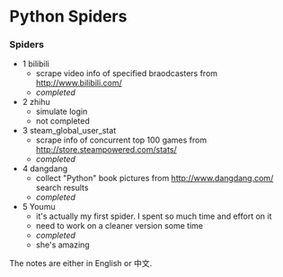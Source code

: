# Python Spiders
### Spiders
- 1 bilibili
  - scrape video info of specified braodcasters from http://www.bilibili.com/
  - *completed*
- 2 zhihu
  - simulate login 
  - not completed
- 3 steam_global_user_stat
  - scrape info of concurrent top 100 games from http://store.steampowered.com/stats/
  - *completed*
- 4 dangdang
  - collect "Python" book pictures from http://www.dangdang.com/ search results
  - *completed*
- 5 Youmu
  - it's actually my first spider. I spent so much time and effort on it
  - need to work on a cleaner version some time
  - *completed*
  - she's amazing
  
The notes are either in English or 中文. 
